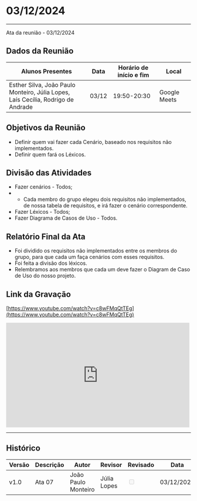 # 03/12/2024
---

Ata da reunião - 03/12/2024

## Dados da Reunião


| Alunos Presentes | Data | Horário de início e fim | Local |
| -------- | ------- | ------- | ------- |
| Esther Silva, João Paulo Monteiro, Júlia Lopes,<br> Laís Cecília, Rodrigo de Andrade | 03/12 | 19:50-20:30 | Google Meets |

## Objetivos da Reunião

- Definir quem vai fazer cada Cenário, baseado nos requisitos não implementados.
- Definir quem fará os Léxicos.

## Divisão das Atividades

- Fazer cenários - Todos;
- - Cada membro do grupo elegeu dois requisitos não implementados, de nossa tabela de requisitos, e irá fazer o cenário correspondente.
- Fazer Léxicos - Todos;
- Fazer Diagrama de Casos de Uso - Todos.

## Relatório Final da Ata

- Foi dividido os requisitos não implementados entre os membros do grupo, para que cada um faça cenários com esses requisitos.
- Foi feita a divisão dos léxicos.
- Relembramos aos membros que cada um deve fazer o Diagram de Caso de Uso do nosso projeto.

## Link da Gravação

[https://www.youtube.com/watch?v=c8wFMqQtTEg](https://www.youtube.com/watch?v=c8wFMqQtTEg)

<iframe width="500" height="285" src="https://www.youtube.com/embed/-c8wFMqQtTEg" title="[2024-2] Requisitos - Grupo 2 - 03/12/2024" frameborder="0" allow="accelerometer; autoplay; clipboard-write; encrypted-media; gyroscope; picture-in-picture; web-share" referrerpolicy="strict-origin-when-cross-origin" allowfullscreen></iframe>

---

## Histórico


| Versão | Descrição                  | Autor                   | Revisor                  | Revisado | Data       |
|--------|----------------------------|-------------------------|--------------------------|-------|-----|
| v1.0   | Ata 07                     | João Paulo Monteiro     | Júlia Lopes| <input type="checkbox" onclick="return true;" disabled />| 03/12/2024 |
